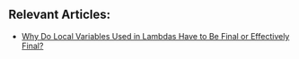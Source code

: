 ## Relevant Articles:

- [Why Do Local Variables Used in Lambdas Have to Be Final or Effectively Final?](https://www.baeldung.com/java-lambda-effectively-final-local-variables)
